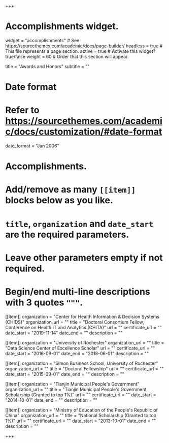 +++
# Accomplishments widget.
widget = "accomplishments"  # See https://sourcethemes.com/academic/docs/page-builder/
headless = true  # This file represents a page section.
active = true  # Activate this widget? true/false
weight = 60  # Order that this section will appear.

title = "Awards and Honors"
subtitle = ""

# Date format
#   Refer to https://sourcethemes.com/academic/docs/customization/#date-format
date_format = "Jan 2006"

# Accomplishments.
#   Add/remove as many `[[item]]` blocks below as you like.
#   `title`, `organization` and `date_start` are the required parameters.
#   Leave other parameters empty if not required.
#   Begin/end multi-line descriptions with 3 quotes `"""`.

[[item]]
  organization = "Center for Health Information & Decision Systems (CHIDS)"
  organization_url = ""
  title = "Doctoral Consortium Fellow, Conference on Health IT and Analytics (CHITA)"
  url = ""
  certificate_url = ""
  date_start = "2019-11-14"
  date_end = ""
  description = ""

[[item]]
  organization = "University of Rochester"
  organization_url = ""
  title = "Data Science Center of Excellence Scholar"
  url = ""
  certificate_url = ""
  date_start = "2016-09-01"
  date_end = "2018-06-01"
  description = ""
  
[[item]]
  organization = "Simon Business School, University of Rochester"
  organization_url = ""
  title = "Doctoral Fellowship"
  url = ""
  certificate_url = ""
  date_start = "2015-09-01"
  date_end = ""
  description = ""

[[item]]
  organization = "Tianjin Municipal People's Government"
  organization_url = ""
  title = "Tianjin Municipal People's Government Scholarship (Granted to top 1%)"
  url = ""
  certificate_url = ""
  date_start = "2014-10-01"
  date_end = ""
  description = ""

[[item]]
  organization = "Ministry of Education of the People's Republic of China"
  organization_url = ""
  title = "National Scholarship (Granted to top 1%)"
  url = ""
  certificate_url = ""
  date_start = "2013-10-01"
  date_end = ""
  description = ""

+++
